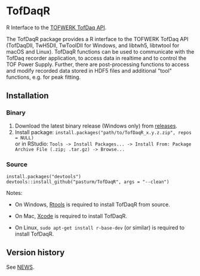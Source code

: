 # TofDaqR
R Interface to the [TOFWERK TofDaq API](http://www.tofwerk.com/tofdaq/).

The TofDaqR package provides a R interface to the TOFWERK TofDaq API (TofDaqDll, 
TwH5Dll, TwToolDll for Windows, and libtwh5, libtwtool for macOS and Linux). 
TofDaqR functions can be used to communicate with the TofDaq recorder 
application, to access data in realtime and to control the TOF Power Supply. 
Further, there are post-processing functions to access and modify recorded data 
stored in HDF5 files and additional "tool" functions, e.g. for peak fitting.

## Installation
### Binary
1. Download the latest binary release (Windows only) from [releases](https://github.com/pasturm/TofDaqR/releases). 
2. Install package: `install.packages("path/to/TofDaqR_x.y.z.zip", repos = NULL)`  
or in RStudio: `Tools -> Install Packages... -> Install From: Package Archive File (.zip; .tar.gz) -> Browse...`

### Source
```
install.packages("devtools")
devtools::install_github("pasturm/TofDaqR", args = "--clean")
```

Notes:

* On Windows, [Rtools](https://cran.r-project.org/bin/windows/Rtools/) is required to install TofDaqR from source.

* On Mac, [Xcode](https://developer.apple.com/xcode/) is required to install TofDaqR.

* On Linux, `sudo apt-get install r-base-dev` (or similar) is required to install TofDaqR.

## Version history
See [NEWS](https://github.com/pasturm/TofDaqR/blob/master/NEWS).

